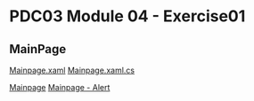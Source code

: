 # PDC03 Module 04 - Exercise01

## MainPage
[Mainpage.xaml](Modlde04/MainPage.xaml)
[Mainpage.xaml.cs](Modlde04/MainPage.xaml.cs)

[Mainpage](Screenshots/Mainpage.png)
[Mainpage - Alert](Screenshots/Mainpage-Alert.png)
